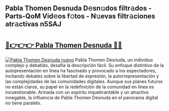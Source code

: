 ## Pabla Thomen Desnuda D𝚎sn𝚞dos filtr𝚊dos - Parts-QoM Vid𝚎os f𝚘tos - N𝚞evas filtr𝚊ciones atr𝚊ctivas n5SAJ

# <h2><a href="http://mb6237.tromn.icu/?c=Pabla+Thomen+Desnuda">🔗👉👉👉 Pabla Thomen Desnuda 🔗🔗</a></h2>

[![Pabla Thomen Desnuda nuevo](https://i.imgur.com/pEAQMta.gif)](http://mb6237.tromn.icu/?c=Pabla+Thomen+Desnuda)
Pabla Thomen Desnuda, un individuo complejo y debatido, desafía la descripción fácil. Su enfoque distintivo de la autopresentación en línea ha fascinado y provocado a los espectadores, incitando debates sobre la libertad de expresión, la autorrepresentación y las complejidades de las comunidades digitales. Aunque sus planes futuros no están claros, su papel en la redefinición de la comunidad en línea es incuestionable. Armada con un espíritu inquebrantable y un atractivo innegable, la influencia de Pabla Thomen Desnuda en el panorama digital no tiene paralelo.
